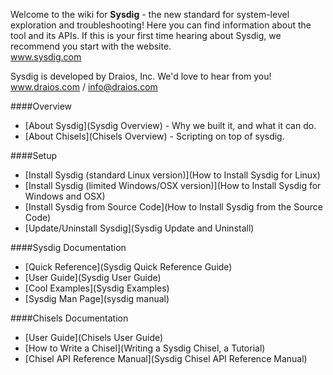 Welcome to the wiki for **Sysdig** - the new standard for system-level exploration and troubleshooting! Here you can find information about the tool and its APIs. If this is your first time hearing about Sysdig, we recommend you start with the website.  
www.sysdig.com

Sysdig is developed by Draios, Inc. We'd love to hear from you!  
www.draios.com / <info@draios.com>  

####Overview
* [About Sysdig](Sysdig Overview) - Why we built it, and what it can do.
* [About Chisels](Chisels Overview) - Scripting on top of sysdig.

####Setup 
* [Install Sysdig (standard Linux version)](How to Install Sysdig for Linux)  
* [Install Sysdig (limited Windows/OSX version)](How to Install Sysdig for Windows and OSX)  
* [Install Sysdig from Source Code](How to Install Sysdig from the Source Code)  
* [Update/Uninstall Sysdig](Sysdig Update and Uninstall)  

####Sysdig Documentation
* [Quick Reference](Sysdig Quick Reference Guide)
* [User Guide](Sysdig User Guide)  
* [Cool Examples](Sysdig Examples)
* [Sysdig Man Page](sysdig manual)  

####Chisels Documentation
* [User Guide](Chisels User Guide)
* [How to Write a Chisel](Writing a Sysdig Chisel, a Tutorial)  
* [Chisel API Reference Manual](Sysdig Chisel API Reference Manual)